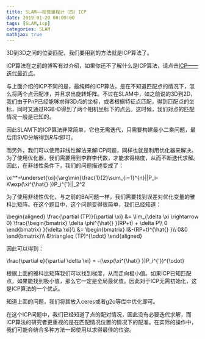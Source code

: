 ```yaml
---
title: SLAM——视觉里程计（四）ICP
date: 2019-01-20 00:00:00
tags: [SLAM,icp]
categories: SLAM
mathjax: true
---        
```

    
3D到3D之间的位姿匹配，我们要用到的方法就是ICP算法了。  

<!--more-->


ICP算法在之前的博客有过介绍，如果你还不了解什么是ICP算法，请点击[ICP——迭代最近点](https://wlsdzyzl.top/2019/01/17/ICP%E2%80%94%E2%80%94%E8%BF%AD%E4%BB%A3%E6%9C%80%E8%BF%91%E7%82%B9/)。

与上面介绍的ICP不同的是，最纯粹的ICP算法，是在不知道匹配点的情况下，怎么将两个点云配准，并且求出旋转矩阵。不过在SLAM中，如之前说的3D到2D，我们由于PnP已经能够求得3D点的坐标，或者根据特征点匹配，得到匹配点的坐标，同时又通过RGB-D得到了两个相机坐标下的点云。这时候，我们对点的匹配情况一般是已知的。

因此SLAM下的ICP算法非常简单，它也无需迭代，只需要构建最小二乘问题，最后用SVD分解得到$R$与$t$即可。

而另外，我们可以使用非线性解法来解ICP问题，同样也就是利用优化器来解决。为了使用优化器，我们需要用到李群李代数，才能求得梯度，从而不断迭代求解。因此，在非线性条件下，我们的问题描述变成了：

\\xi^\*=\\underset{\\xi}{\\arg\\min}\\frac{1}{2}\\sum\_{i=1}^{n}||P\_i-K\\exp(\\xi^{\\hat{} })P\_i^{'}||\_2^2

为了使用非线性优化，与之前的BA问题一样，我们需要找到误差对优化变量的雅科比矩阵。在这个题目中，这个问题变得很简单，我们已经知道：

\\begin{aligned} \\frac{\\partial (TP)}{\\partial \\xi} &= \\lim\_{\\delta \\xi \\rightarrow 0} \\frac{\\begin{bmatrix} \\delta \\phi^{\\hat{} }(RP+t) + \\delta P\\\\ 0 \\end{bmatrix} }{\\delta \\xi}\\\\ &= \\begin{bmatrix} I&-(RP+t)^{\\hat{} }\\\\ 0&0 \\end{bmatrix}\\\\ &\\triangleq (TP)^{\\odot} \\end{aligned}

因此可以得到：

\\frac{\\partial e}{\\partial \\delta \\xi} = -(\\exp(\\xi^{\\hat{} })P\_i^{'})^{\\odot}

根据上面的雅科比矩阵我们可以找到梯度，从而走向极小值。如果ICP已知匹配点，如果能找到极小值，那么它一定是全局最优值。因此对于ICP无需初始化，这是ICP算法的一个优点。

知道上面的问题，我们将其放入ceres或者g2o等库中优化即可。

在这个ICP问题中，我们已经知道了点的配对情况，因此没有必要迭代求解，而ICP算法的研究者更重视的是在匹配情况位置的情况下的配准。在实际的操作中，我们可能会结合多种方法一起使用以求得最佳的位姿。


